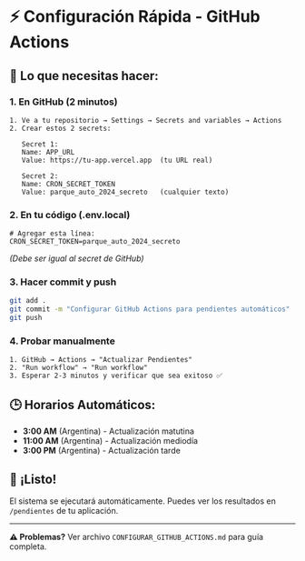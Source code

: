 # ⚡ Configuración Rápida - GitHub Actions

## 🎯 Lo que necesitas hacer:

### 1. En GitHub (2 minutos)
```
1. Ve a tu repositorio → Settings → Secrets and variables → Actions
2. Crear estos 2 secrets:

   Secret 1:
   Name: APP_URL
   Value: https://tu-app.vercel.app  (tu URL real)

   Secret 2:
   Name: CRON_SECRET_TOKEN
   Value: parque_auto_2024_secreto   (cualquier texto)
```

### 2. En tu código (.env.local)
```env
# Agregar esta línea:
CRON_SECRET_TOKEN=parque_auto_2024_secreto
```
*(Debe ser igual al secret de GitHub)*

### 3. Hacer commit y push
```bash
git add .
git commit -m "Configurar GitHub Actions para pendientes automáticos"
git push
```

### 4. Probar manualmente
```
1. GitHub → Actions → "Actualizar Pendientes"
2. "Run workflow" → "Run workflow"
3. Esperar 2-3 minutos y verificar que sea exitoso ✅
```

## 🕒 Horarios Automáticos:
- **3:00 AM** (Argentina) - Actualización matutina
- **11:00 AM** (Argentina) - Actualización mediodía
- **3:00 PM** (Argentina) - Actualización tarde

## 🎉 ¡Listo!
El sistema se ejecutará automáticamente. Puedes ver los resultados en `/pendientes` de tu aplicación.

---

**⚠️ Problemas?** Ver archivo `CONFIGURAR_GITHUB_ACTIONS.md` para guía completa.